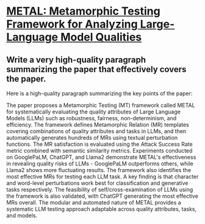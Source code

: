 # [METAL: Metamorphic Testing Framework for Analyzing Large-Language Model   Qualities](https://arxiv.org/abs/2312.06056)

## Write a very high-quality paragraph summarizing the paper that effectively covers the paper.

 Here is a high-quality paragraph summarizing the key points of the paper:

The paper proposes a Metamorphic Testing (MT) framework called METAL for systematically evaluating the quality attributes of Large Language Models (LLMs) such as robustness, fairness, non-determinism, and efficiency. The framework defines Metamorphic Relation (MR) templates covering combinations of quality attributes and tasks in LLMs, and then automatically generates hundreds of MRs using textual perturbation functions. The MR satisfaction is evaluated using the Attack Success Rate metric combined with semantic similarity metrics. Experiments conducted on GooglePaLM, ChatGPT, and Llama2 demonstrate METAL's effectiveness in revealing quality risks of LLMs - GooglePaLM outperforms others, while Llama2 shows more fluctuating results. The framework also identifies the most effective MRs for testing each LLM task. A key finding is that character and word-level perturbations work best for classification and generative tasks respectively. The feasibility of self/cross-examination of LLMs using the framework is also validated, with ChatGPT generating the most effective MRs overall. The modular and automated nature of METAL provides a systematic LLM testing approach adaptable across quality attributes, tasks, and models.
